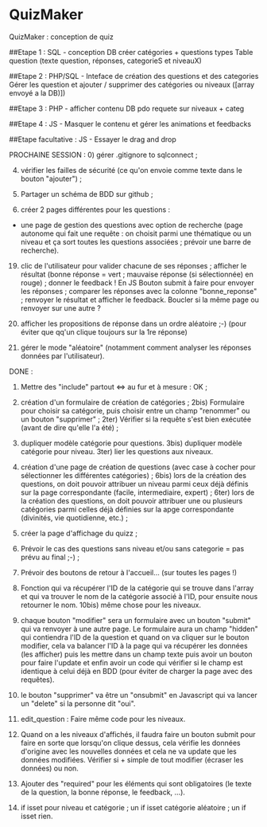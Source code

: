 # QuizMaker
QuizMaker : conception de quiz

##Etape 1 : SQL - conception DB
créer catégories + questions types
Table question (texte question, réponses, categorieS et niveauX)

##Etape 2 : PHP/SQL - Inteface de création des questions et des categories
Gérer les question et ajouter / supprimer des catégories ou niveaux ([array envoyé a la DB)])

##Etape 3  : PHP - afficher contenu DB
pdo requete sur niveaux + categ

##Etape 4 : JS - Masquer le contenu et gérer les animations et feedbacks

##Etape facultative : JS - Essayer le drag and drop




PROCHAINE SESSION :
0) gérer .gitignore to sqlconnect ;

4) vérifier les failles de sécurité (ce qu'on envoie comme texte dans le bouton "ajouter") ;

5) Partager un schéma de BDD sur github ;

6) créer 2 pages différentes pour les questions :

- une page de gestion des questions avec option de recherche (page autonome qui fait une requête : on choisit parmi une thématique ou un niveau et ça sort toutes les questions associées ; prévoir une barre de recherche).

19) clic de l'utilisateur pour valider chacune de ses réponses ; afficher le résultat (bonne réponse = vert ; mauvaise réponse (si sélectionnée) en rouge) ; donner le feedback ! En JS
Bouton submit à faire pour envoyer les réponses ; comparer les réponses avec la colonne "bonne_reponse" ; renvoyer le résultat et afficher le feedback.
Boucler si la même page ou renvoyer sur une autre ? 

20) afficher les propositions de réponse dans un ordre aléatoire ;-) (pour éviter que qq'un clique toujours sur la 1re réponse)

21) gérer le mode "aléatoire" (notamment comment analyser les réponses données par l'utilisateur).


DONE : 

1) Mettre des "include" partout <=> au fur et à mesure : OK ;

2) création d'un formulaire de création de catégories ;
2bis) Formulaire pour choisir sa catégorie, puis choisir entre un champ "renommer" ou un bouton "supprimer" ;
2ter) Vérifier si la requête s'est bien exécutée (avant de dire qu'elle l'a été) ;

3) dupliquer modèle catégorie pour questions.
3bis) dupliquer modèle catégorie pour niveau.
3ter) lier les questions aux niveaux.

6) création d'une page de création de questions (avec case à cocher pour sélectionner les différentes catégories) ;
6bis) lors de la création des questions, on doit pouvoir attribuer un niveau parmi ceux déjà définis sur la page correspondante (facile, intermediaire, expert) ;
6ter) lors de la création des questions, on doit pouvoir attribuer une ou plusieurs catégories parmi celles déjà définies sur la apge correspondante (divinités, vie quotidienne, etc.) ;

7) créer la page d'affichage du quizz ;

8) Prévoir le cas des questions sans niveau et/ou sans categorie = pas prévu au final ;-) ;

9) Prévoir des boutons de retour à l'accueil... (sur toutes les pages !)

10) Fonction qui va récupérer l'ID de la catégorie qui se trouve dans l'array et qui va trouver le nom de la catégorie associé à l'ID, pour ensuite nous retourner le nom.
10bis) même chose pour les niveaux.

11) chaque bouton "modifier" sera un formulaire avec un bouton "submit" qui va renvoyer à une autre page. Le formulaire aura un champ "hidden" qui contiendra l'ID de la question et quand on va cliquer sur le bouton modifier, cela va balancer l'ID à la page qui va récupérer les données (les afficher) puis les mettre dans un champ texte puis avoir un bouton pour faire l'update et enfin avoir un code qui vérifier si le champ est identique à celui déjà en BDD (pour éviter de charger la page avec des requêtes).

12) le bouton "supprimer" va être un "onsubmit" en Javascript qui va lancer un "delete" si la personne dit "oui".

14) edit_question : Faire même code pour les niveaux.

15) Quand on a les niveaux d'affichés, il faudra faire un bouton submit pour faire en sorte que lorsqu'on clique dessus, cela vérifie les données d'origine avec les nouvelles données et cela ne va update que les données modifiées. Vérifier si + simple de tout modifier (écraser les données) ou non.

17) Ajouter des "required" pour les éléments qui sont obligatoires (le texte de la question, la bonne réponse, le feedback, ...).

18) if isset pour niveau et catégorie ; un if isset catégorie aléatoire ; un if isset rien. 